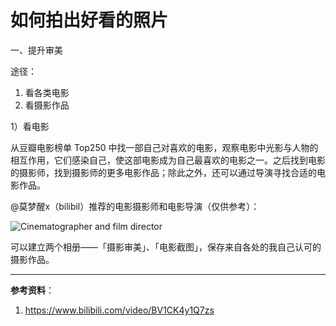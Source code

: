 # 如何拍出好看的照片

一、提升审美

途径：

1. 看各类电影
2. 看摄影作品

1）看电影

从豆瓣电影榜单 Top250 中找一部自己对喜欢的电影，观察电影中光影与人物的相互作用，它们感染自己，使这部电影成为自己最喜欢的电影之一。之后找到电影的摄影师，找到摄影师的更多电影作品；除此之外，还可以通过导演寻找合适的电影作品。

@莫梦醒x（bilibil）推荐的电影摄影师和电影导演（仅供参考）：

![Cinematographer and film director](https://cdn.jsdelivr.net/gh/tianheg/static@main/img/cinematographer-and-film-director.png)

可以建立两个相册——「摄影审美」、「电影截图」，保存来自各处的我自己认可的摄影作品。

---

**参考资料**：

1. <https://www.bilibili.com/video/BV1CK4y1Q7zs>
